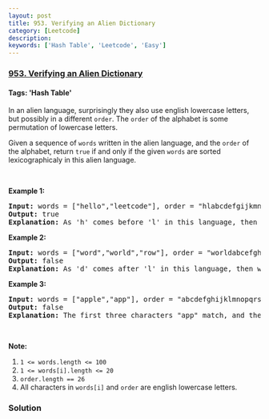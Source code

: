 ```yaml
---
layout: post
title: 953. Verifying an Alien Dictionary
category: [Leetcode]
description: 
keywords: ['Hash Table', 'Leetcode', 'Easy']
---
```

### [953. Verifying an Alien Dictionary](https://leetcode.com/problems/verifying-an-alien-dictionary)

#### Tags: 'Hash Table'

<div class="content__u3I1 question-content__JfgR"><div><p>In an alien language, surprisingly they also use english lowercase letters, but possibly in a different <code>order</code>. The <code>order</code> of the alphabet is some permutation of lowercase letters.</p>
<p>Given a sequence of <code>words</code> written in the alien language, and the <code>order</code> of the alphabet, return <code>true</code> if and only if the given <code>words</code> are sorted lexicographicaly in this alien language.</p>
<p> </p>
<div>
<p><strong>Example 1:</strong></p>
<pre><strong>Input: </strong>words = <span id="example-input-1-1">["hello","leetcode"]</span>, order = <span id="example-input-1-2">"hlabcdefgijkmnopqrstuvwxyz"</span>
<strong>Output: </strong><span id="example-output-1">true</span>
<strong>Explanation: </strong><span id="example-output-1">As 'h' comes before 'l' in this language, then the sequence is sorted.</span>
</pre>
<div>
<p><strong>Example 2:</strong></p>
<pre><strong>Input: </strong>words = <span id="example-input-2-1">["word","world","row"]</span>, order = <span id="example-input-2-2">"worldabcefghijkmnpqstuvxyz"</span>
<strong>Output: </strong><span id="example-output-2">false</span>
<strong>Explanation: </strong><span id="example-output-1">As 'd' comes after 'l' in this language, then words[0] &gt; words[1], hence the sequence is unsorted.</span>
</pre>
<div>
<p><strong>Example 3:</strong></p>
<pre><strong>Input: </strong>words = <span id="example-input-3-1">["apple","app"]</span>, order = <span id="example-input-3-2">"abcdefghijklmnopqrstuvwxyz"</span>
<strong>Output: </strong><span id="example-output-3">false
</span><strong>Explanation: </strong>The first three characters "app" match, and the second string is shorter (in size.) According to lexicographical rules "apple" &gt; "app", because 'l' &gt; '∅', where '∅' is defined as the blank character which is less than any other character (<a href="https://en.wikipedia.org/wiki/Lexicographical_order" target="_blank">More info</a>).
</pre>
<p> </p>
<p><strong>Note:</strong></p>
<ol>
<li><code>1 &lt;= words.length &lt;= 100</code></li>
<li><code>1 &lt;= words[i].length &lt;= 20</code></li>
<li><code>order.length == 26</code></li>
<li>All characters in <code>words[i]</code> and <code>order</code> are english lowercase letters.</li>
</ol>
</div>
</div>
</div>
</div></div>

### Solution
